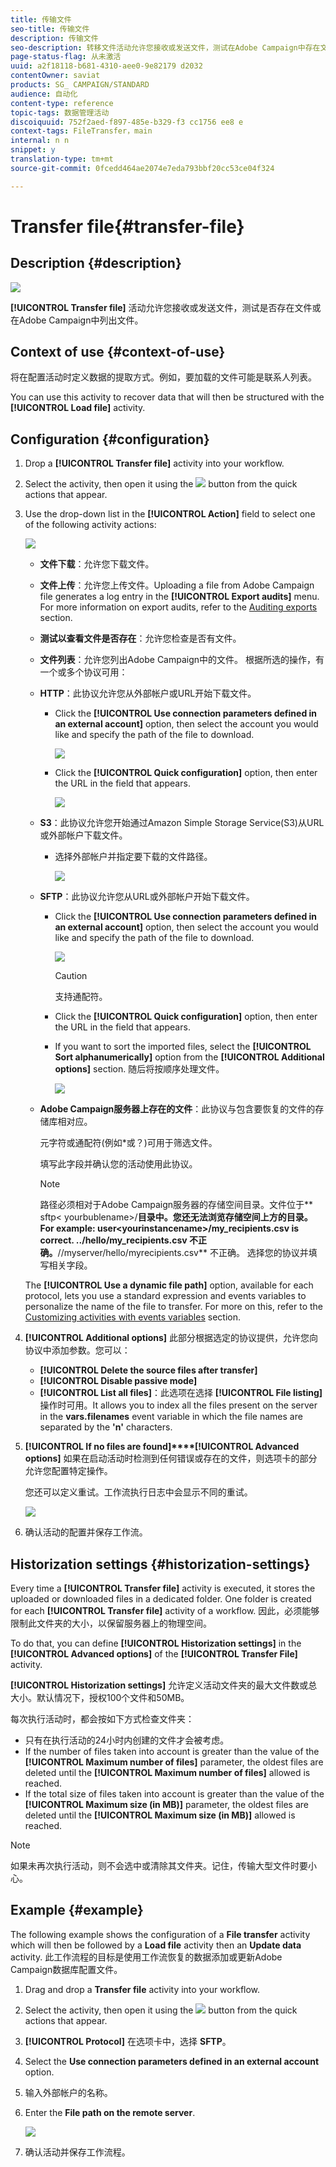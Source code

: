 ```yaml
---
title: 传输文件
seo-title: 传输文件
description: 传输文件
seo-description: 转移文件活动允许您接收或发送文件，测试在Adobe Campaign中存在文件还是列表文件的情况。
page-status-flag: 从未激活
uuid: a2f18118-b681-4310-aee0-9e82179 d2032
contentOwner: saviat
products: SG_ CAMPAIGN/STANDARD
audience: 自动化
content-type: reference
topic-tags: 数据管理活动
discoiquuid: 752f2aed-f897-485e-b329-f3 cc1756 ee8 e
context-tags: FileTransfer，main
internal: n n
snippet: y
translation-type: tm+mt
source-git-commit: 0fcedd464ae2074e7eda793bbf20cc53ce04f324

---
```



# Transfer file{#transfer-file}

## Description {#description}

![](assets/file_transfer.png)

**[!UICONTROL Transfer file]** 活动允许您接收或发送文件，测试是否存在文件或在Adobe Campaign中列出文件。

## Context of use {#context-of-use}

将在配置活动时定义数据的提取方式。例如，要加载的文件可能是联系人列表。

You can use this activity to recover data that will then be structured with the **[!UICONTROL Load file]** activity.

## Configuration {#configuration}

1. Drop a **[!UICONTROL Transfer file]** activity into your workflow.
1. Select the activity, then open it using the ![](assets/edit_darkgrey-24px.png) button from the quick actions that appear.
1. Use the drop-down list in the **[!UICONTROL Action]** field to select one of the following activity actions:

   ![](assets/wkf_file_transfer_01.png)

   * **文件下载**：允许您下载文件。
   * **文件上传**：允许您上传文件。Uploading a file from Adobe Campaign file generates a log entry in the **[!UICONTROL Export audits]** menu. For more information on export audits, refer to the [Auditing exports](../../administration/using/auditing-export-logs.md) section.
   * **测试以查看文件是否存在**：允许您检查是否有文件。
   * **文件列表**：允许您列出Adobe Campaign中的文件。
   根据所选的操作，有一个或多个协议可用：

   * **HTTP**：此协议允许您从外部帐户或URL开始下载文件。

      * Click the **[!UICONTROL Use connection parameters defined in an external account]** option, then select the account you would like and specify the path of the file to download.

         ![](assets/wkf_file_transfer_03.png)

      * Click the **[!UICONTROL Quick configuration]** option, then enter the URL in the field that appears.

         ![](assets/wkf_file_transfer_04.png)
   * **S3**：此协议允许您开始通过Amazon Simple Storage Service(S3)从URL或外部帐户下载文件。

      * 选择外部帐户并指定要下载的文件路径。

         ![](assets/wkf_file_transfer_08.png)
   * **SFTP**：此协议允许您从URL或外部帐户开始下载文件。

      * Click the **[!UICONTROL Use connection parameters defined in an external account]** option, then select the account you would like and specify the path of the file to download.

         ![](assets/wkf_file_transfer_07.png)

         >[!CAUTION]
         >
         >支持通配符。

      * Click the **[!UICONTROL Quick configuration]** option, then enter the URL in the field that appears.
      * If you want to sort the imported files, select the **[!UICONTROL Sort alphanumerically]** option from the **[!UICONTROL Additional options]** section. 随后将按顺序处理文件。

         ![](assets/wkf_file_transfer_sort.png)
   * **Adobe Campaign服务器上存在的文件**：此协议与包含要恢复的文件的存储库相对应。

      元字符或通配符(例如*或？)可用于筛选文件。

      填写此字段并确认您的活动使用此协议。

      >[!NOTE]
      >
      >路径必须相对于Adobe Campaign服务器的存储空间目录。文件位于** sftp&lt; yourbublename&gt;/**目录中。您还无法浏览存储空间上方的目录。For example: **user&lt;yourinstancename&gt;/my_recipients.csv** is correct. **../hello/my_recipients.csv** 不正确。**//myserver/hello/myrecipients.csv** 不正确。
   选择您的协议并填写相关字段。

   The **[!UICONTROL Use a dynamic file path]** option, available for each protocol, lets you use a standard expression and events variables to personalize the name of the file to transfer. For more on this, refer to the [Customizing activities with events variables](../../automating/using/calling-a-workflow-with-external-parameters.md#customizing-activities-with-events-variables) section.

1. **[!UICONTROL Additional options]** 此部分根据选定的协议提供，允许您向协议中添加参数。您可以：

   * **[!UICONTROL Delete the source files after transfer]**
   * **[!UICONTROL Disable passive mode]**
   * **[!UICONTROL List all files]**：此选项在选择 **[!UICONTROL File listing]** 操作时可用。It allows you to index all the files present on the server in the **vars.filenames** event variable in which the file names are separated by the **'n'** characters.

1. **[!UICONTROL If no files are found]****[!UICONTROL Advanced options]** 如果在启动活动时检测到任何错误或存在的文件，则选项卡的部分允许您配置特定操作。

   您还可以定义重试。工作流执行日志中会显示不同的重试。

   ![](assets/wkf_file_transfer_09.png)

1. 确认活动的配置并保存工作流。

## Historization settings {#historization-settings}

Every time a **[!UICONTROL Transfer file]** activity is executed, it stores the uploaded or downloaded files in a dedicated folder. One folder is created for each **[!UICONTROL Transfer file]** activity of a workflow. 因此，必须能够限制此文件夹的大小，以保留服务器上的物理空间。

To do that, you can define **[!UICONTROL Historization settings]** in the **[!UICONTROL Advanced options]** of the **[!UICONTROL Transfer File]** activity.

**[!UICONTROL Historization settings]** 允许定义活动文件夹的最大文件数或总大小。默认情况下，授权100个文件和50MB。

每次执行活动时，都会按如下方式检查文件夹：

* 只有在执行活动的24小时内创建的文件才会被考虑。
* If the number of files taken into account is greater than the value of the **[!UICONTROL Maximum number of files]** parameter, the oldest files are deleted until the **[!UICONTROL Maximum number of files]** allowed is reached.
* If the total size of files taken into account is greater than the value of the **[!UICONTROL Maximum size (in MB)]** parameter, the oldest files are deleted until the **[!UICONTROL Maximum size (in MB)]** allowed is reached.

>[!NOTE]
如果未再次执行活动，则不会选中或清除其文件夹。记住，传输大型文件时要小心。

## Example {#example}

The following example shows the configuration of a **File transfer** activity which will then be followed by a **Load file** activity then an **Update data** activity. 此工作流程的目标是使用工作流恢复的数据添加或更新Adobe Campaign数据库配置文件。

1. Drag and drop a **Transfer file** activity into your workflow.
1. Select the activity, then open it using the ![](assets/edit_darkgrey-24px.png) button from the quick actions that appear.
1. **[!UICONTROL Protocol]** 在选项卡中，选择 **SFTP**。
1. Select the **Use connection parameters defined in an external account** option.
1. 输入外部帐户的名称。
1. Enter the **File path on the remote server**.

   ![](assets/wkf_file_transfer_07.png)

1. 确认活动并保存工作流程。

